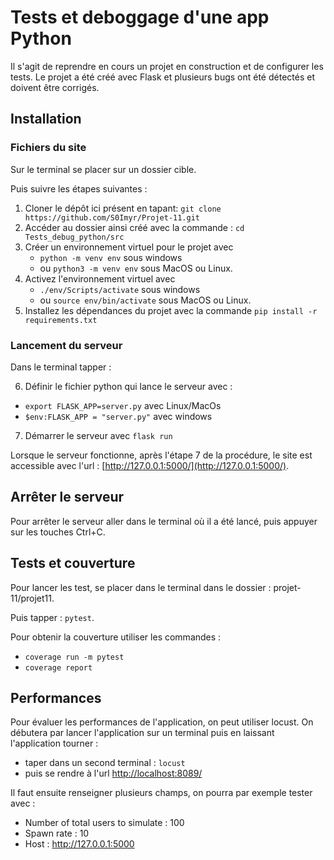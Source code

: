 # Tests et deboggage d'une app Python

Il s'agit de reprendre en cours un projet en construction et de configurer les tests.
Le projet a été créé avec Flask et plusieurs bugs ont été détectés et doivent être corrigés.

## Installation
### Fichiers du site
Sur le terminal se placer sur un dossier cible.

Puis suivre les étapes suivantes :
1. Cloner le dépôt ici présent en tapant: `git clone https://github.com/S0Imyr/Projet-11.git`
2. Accéder au dossier ainsi créé avec la commande : `cd Tests_debug_python/src`
3. Créer un environnement virtuel pour le projet avec 
    - `python -m venv env` sous windows 
    - ou `python3 -m venv env` sous MacOS ou Linux.
4. Activez l'environnement virtuel avec 
    - `./env/Scripts/activate` sous windows 
    - ou `source env/bin/activate` sous MacOS ou Linux.
5. Installez les dépendances du projet avec la commande `pip install -r requirements.txt`


### Lancement du serveur
Dans le terminal tapper :

6. Définir le fichier python qui lance le serveur avec :  
- `export FLASK_APP=server.py`   avec Linux/MacOs
- `$env:FLASK_APP = "server.py"` avec windows
7. Démarrer le serveur avec `flask run`

Lorsque le serveur fonctionne, après l'étape 7 de la procédure, le site est accessible avec l'url : [http://127.0.0.1:5000/](http://127.0.0.1:5000/).

## Arrêter le serveur

Pour arrêter le serveur aller dans le terminal où il a été lancé, puis appuyer sur les touches Ctrl+C.

## Tests et couverture

Pour lancer les test, se placer dans le terminal dans le dossier : projet-11/projet11.

Puis tapper : `pytest`.

Pour obtenir la couverture utiliser les commandes :
 - `coverage run -m pytest`
 - `coverage report`

## Performances

Pour évaluer les performances de l'application, on peut utiliser locust.
On débutera par lancer l'application sur un terminal puis en laissant l'application tourner :

 - taper dans un second terminal : `locust `
 - puis se rendre à l'url [http://localhost:8089/](http://localhost:8089/)

 Il faut ensuite renseigner plusieurs champs, on pourra par exemple tester avec :
 - Number of total users to simulate : 100
 - Spawn rate : 10
 - Host : http://127.0.0.1:5000